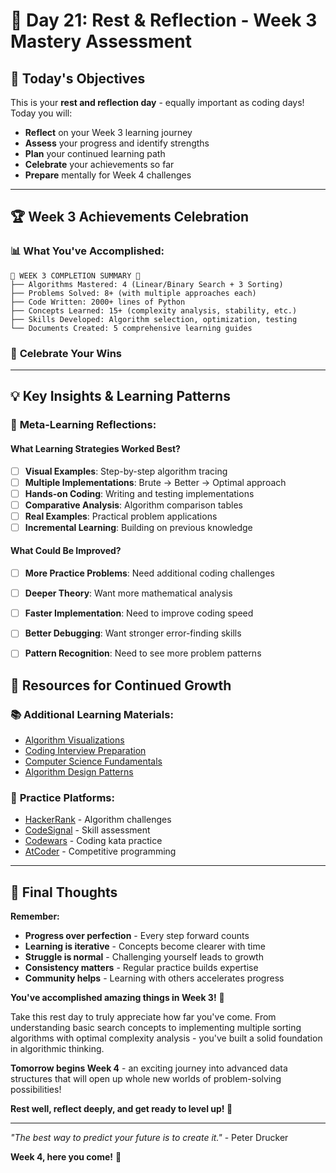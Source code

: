# 🌟 Day 21: Rest & Reflection - Week 3 Mastery Assessment

## 🎯 Today's Objectives
This is your **rest and reflection day** - equally important as coding days! Today you will:
- **Reflect** on your Week 3 learning journey
- **Assess** your progress and identify strengths
- **Plan** your continued learning path
- **Celebrate** your achievements so far
- **Prepare** mentally for Week 4 challenges

---

## 🏆 Week 3 Achievements Celebration

### 📊 **What You've Accomplished**:

```
🎉 WEEK 3 COMPLETION SUMMARY 🎉
├── Algorithms Mastered: 4 (Linear/Binary Search + 3 Sorting)
├── Problems Solved: 8+ (with multiple approaches each)
├── Code Written: 2000+ lines of Python
├── Concepts Learned: 15+ (complexity analysis, stability, etc.)
├── Skills Developed: Algorithm selection, optimization, testing
└── Documents Created: 5 comprehensive learning guides
```
### 🎉 **Celebrate Your Wins**

---

## 💡 Key Insights & Learning Patterns

### 🧠 **Meta-Learning Reflections**:

#### **What Learning Strategies Worked Best?**
- [ ] **Visual Examples**: Step-by-step algorithm tracing
- [ ] **Multiple Implementations**: Brute → Better → Optimal approach
- [ ] **Hands-on Coding**: Writing and testing implementations
- [ ] **Comparative Analysis**: Algorithm comparison tables
- [ ] **Real Examples**: Practical problem applications
- [ ] **Incremental Learning**: Building on previous knowledge

#### **What Could Be Improved?**
- [ ] **More Practice Problems**: Need additional coding challenges
- [ ] **Deeper Theory**: Want more mathematical analysis
- [ ] **Faster Implementation**: Need to improve coding speed
- [ ] **Better Debugging**: Want stronger error-finding skills
- [ ] **Pattern Recognition**: Need to see more problem patterns


## 🔗 Resources for Continued Growth

### 📚 **Additional Learning Materials**:
- [Algorithm Visualizations](https://visualgo.net/en)
- [Coding Interview Preparation](https://leetcode.com/)
- [Computer Science Fundamentals](https://www.khanacademy.org/computing/computer-science)
- [Algorithm Design Patterns](https://refactoring.guru/design-patterns)

### 🎯 **Practice Platforms**:
- [HackerRank](https://www.hackerrank.com/) - Algorithm challenges
- [CodeSignal](https://codesignal.com/) - Skill assessment
- [Codewars](https://www.codewars.com/) - Coding kata practice
- [AtCoder](https://atcoder.jp/) - Competitive programming

---

## 🌟 Final Thoughts

**Remember:**
- **Progress over perfection** - Every step forward counts
- **Learning is iterative** - Concepts become clearer with time
- **Struggle is normal** - Challenging yourself leads to growth
- **Consistency matters** - Regular practice builds expertise
- **Community helps** - Learning with others accelerates progress

**You've accomplished amazing things in Week 3!** 🎉

Take this rest day to truly appreciate how far you've come. From understanding basic search concepts to implementing multiple sorting algorithms with optimal complexity analysis - you've built a solid foundation in algorithmic thinking.

**Tomorrow begins Week 4** - an exciting journey into advanced data structures that will open up whole new worlds of problem-solving possibilities!

**Rest well, reflect deeply, and get ready to level up! 🚀**

---

*"The best way to predict your future is to create it."* - Peter Drucker

**Week 4, here you come!** 💪